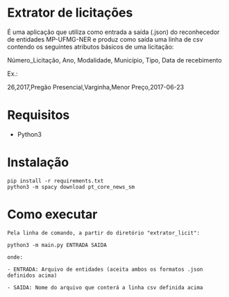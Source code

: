 # Extrator de licitações

É uma aplicação que utiliza como entrada a saída (.json) do reconhecedor de entidades MP-UFMG-NER e produz como saída uma linha de csv contendo os seguintes atributos básicos de uma licitação:

Número_Licitação, Ano, Modalidade, Município, Tipo, Data de recebimento

Ex.:

26,2017,Pregão Presencial,Varginha,Menor Preço,2017-06-23

# Requisitos
 - Python3

# Instalação
    pip install -r requirements.txt
    python3 -m spacy download pt_core_news_sm

# Como executar

    Pela linha de comando, a partir do diretório "extrator_licit":
    
    python3 -m main.py ENTRADA SAIDA

    onde:

    - ENTRADA: Arquivo de entidades (aceita ambos os formatos .json definidos acima)

    - SAIDA: Nome do arquivo que conterá a linha csv definida acima
